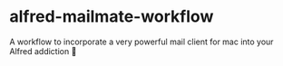# alfred-mailmate-workflow
A workflow to incorporate a very powerful mail client for mac into your Alfred addiction 🌚
